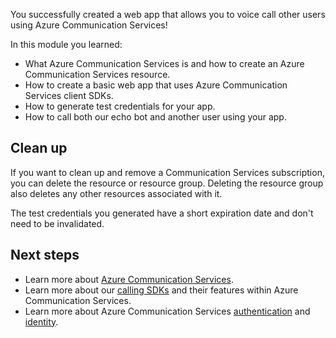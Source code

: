 You successfully created a web app that allows you to voice call other users using Azure Communication Services!

In this module you learned:

* What Azure Communication Services is and how to create an Azure Communication Services resource.
* How to create a basic web app that uses Azure Communication Services client SDKs.
* How to generate test credentials for your app.
* How to call both our echo bot and another user using your app.

## Clean up

If you want to clean up and remove a Communication Services subscription, you can delete the resource or resource group. Deleting the resource group also deletes any other resources associated with it.

The test credentials you generated have a short expiration date and don't need to be invalidated.

## Next steps

* Learn more about [Azure Communication Services](/azure/communication-services/).
* Learn more about our [calling SDKs](/azure/communication-services/concepts/voice-video-calling/calling-sdk-features) and their features within Azure Communication Services.
* Learn more about Azure Communication Services [authentication](/azure/communication-services/concepts/authentication) and [identity](/azure/communication-services/concepts/identity-model).
